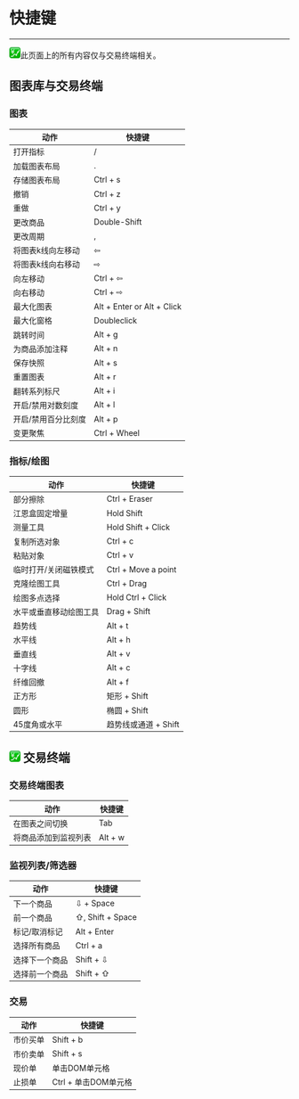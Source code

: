 # 快捷键

---

![](/images/trading.png)此页面上的所有内容仅与交易终端相关。

## 图表库与交易终端

### 图表

| 动作 | 快捷键 |
|---|---|
| 打开指标 | / |
| 加载图表布局 | . |
| 存储图表布局 | Ctrl + s |
| 撤销 | Ctrl + z |
| 重做 | Ctrl + y |
| 更改商品 | Double-Shift |
| 更改周期 | , |
| 将图表k线向左移动 | ⇦ |
| 将图表k线向右移动 | ⇨ |
| 向左移动 | Ctrl + ⇦ |
| 向右移动 | Ctrl + ⇨ |
| 最大化图表 | Alt + Enter or Alt + Click |
| 最大化窗格 | Doubleclick |
| 跳转时间 | Alt + g |
| 为商品添加注释 | Alt + n |
| 保存快照 | Alt + s |
| 重置图表 | Alt + r |
| 翻转系列标尺 | Alt + i |
| 开启/禁用对数刻度 | Alt + l |
| 开启/禁用百分比刻度 | Alt + p |
| 变更聚焦 | Ctrl + Wheel |

### 指标/绘图

| 动作 | 快捷键 |
|---|---|
| 部分擦除 | Ctrl + Eraser |
| 江恩盒固定增量 | Hold Shift |
| 测量工具 | Hold Shift + Click |
| 复制所选对象 | Ctrl + c |
| 粘贴对象 | Ctrl + v |
| 临时打开/关闭磁铁模式 | Ctrl + Move a point |
| 克隆绘图工具 | Ctrl + Drag |
| 绘图多点选择 | Hold Ctrl + Click |
| 水平或垂直移动绘图工具 | Drag + Shift |
| 趋势线 | Alt + t |
| 水平线 | Alt + h |
| 垂直线 | Alt + v |
| 十字线 | Alt + c |
| 纤维回撤 | Alt + f |
| 正方形 | 矩形 + Shift |
| 圆形 | 椭圆 + Shift |
| 45度角或水平 | 趋势线或通道 + Shift |

## ![](/images/trading.png) 交易终端

### 交易终端图表

| 动作 | 快捷键 |
|---|---|
| 在图表之间切换 | Tab |
| 将商品添加到监视列表 | Alt + w |

### 监视列表/筛选器

| 动作 | 快捷键 |
|---|---|
| 下一个商品 | ⇩ + Space |
| 前一个商品 | ⇧, Shift + Space |
| 标记/取消标记 | Alt + Enter |
| 选择所有商品 | Ctrl + a |
| 选择下一个商品 | Shift + ⇩ |
| 选择前一个商品 | Shift + ⇧ |

### 交易

| 动作 | 快捷键 |
|---|---|
| 市价买单 | Shift + b |
| 市价卖单 | Shift + s |
| 现价单 | 单击DOM单元格 |
| 止损单 | Ctrl + 单击DOM单元格 |
